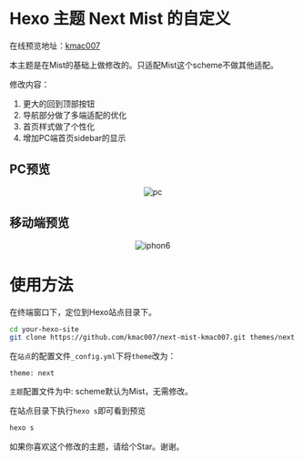 # Hexo 主题 Next Mist 的自定义
在线预览地址：[kmac007](https://kmac007.me)

本主题是在Mist的基础上做修改的。只适配Mist这个scheme不做其他适配。

修改内容：
1. 更大的回到顶部按钮
2. 导航部分做了多端适配的优化
3. 首页样式做了个性化
4. 增加PC端首页sidebar的显示
## PC预览

<div align="center">
  <img src="https://kmac007.b0.upaiyun.com/next-kmac007/pc.png" alt="pc"/>
</div>

## 移动端预览

<div align="center">
  <img src="https://kmac007.b0.upaiyun.com/next-kmac007/iphone6.gif" alt="iphon6"/>
</div>

# 使用方法
在终端窗口下，定位到Hexo站点目录下。
```bash
cd your-hexo-site
git clone https://github.com/kmac007/next-mist-kmac007.git themes/next
```
在`站点`的配置文件`_config.yml`下将`theme`改为：
```
theme: next
```
`主题`配置文件为中:
scheme默认为Mist，无需修改。

在站点目录下执行`hexo s`即可看到预览
```bash
hexo s
```

如果你喜欢这个修改的主题，请给个Star。谢谢。

